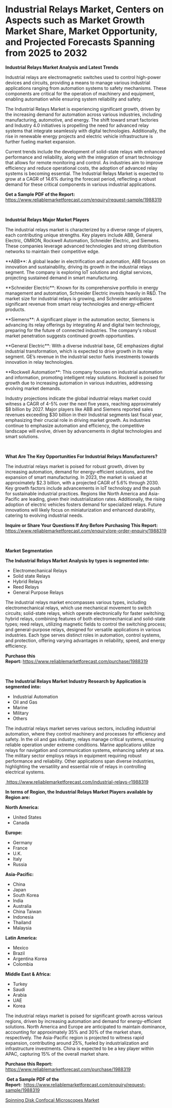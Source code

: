 <p><h1>Industrial Relays Market, Centers on Aspects such as Market Growth Market Share, Market Opportunity, and Projected Forecasts Spanning from 2025 to 2032</h1></p><p><strong>Industrial Relays Market Analysis and Latest Trends</strong></p>
<p><p>Industrial relays are electromagnetic switches used to control high-power devices and circuits, providing a means to manage various industrial applications ranging from automation systems to safety mechanisms. These components are critical for the operation of machinery and equipment, enabling automation while ensuring system reliability and safety.</p><p>The Industrial Relays Market is experiencing significant growth, driven by the increasing demand for automation across various industries, including manufacturing, automotive, and energy. The shift toward smart factories and Industry 4.0 initiatives is propelling the need for advanced relay systems that integrate seamlessly with digital technologies. Additionally, the rise in renewable energy projects and electric vehicle infrastructure is further fueling market expansion.</p><p>Current trends include the development of solid-state relays with enhanced performance and reliability, along with the integration of smart technology that allows for remote monitoring and control. As industries aim to improve efficiency and reduce operational costs, the adoption of advanced relay systems is becoming essential. The Industrial Relays Market is expected to grow at a CAGR of 14.6% during the forecast period, reflecting a robust demand for these critical components in various industrial applications.</p></p>
<p><strong>Get a Sample PDF of the Report:&nbsp;</strong> <a href="https://www.reliablemarketforecast.com/enquiry/request-sample/1988319?utm_campaign=3310&utm_medium=2&utm_source=Github&utm_content=ia&utm_term=10042025&utm_id=industrial-relays">https://www.reliablemarketforecast.com/enquiry/request-sample/1988319</a></p>
<p>&nbsp;</p>
<p><strong>Industrial Relays Major Market Players</strong></p>
<p><p>The industrial relays market is characterized by a diverse range of players, each contributing unique strengths. Key players include ABB, General Electric, OMRON, Rockwell Automation, Schneider Electric, and Siemens. These companies leverage advanced technologies and strong distribution networks to maintain their competitive edge.</p><p>**ABB**: A global leader in electrification and automation, ABB focuses on innovation and sustainability, driving its growth in the industrial relays segment. The company is exploring IoT solutions and digital services, projecting sustained demand in smart manufacturing.</p><p>**Schneider Electric**: Known for its comprehensive portfolio in energy management and automation, Schneider Electric invests heavily in R&D. The market size for industrial relays is growing, and Schneider anticipates significant revenue from smart relay technologies and energy-efficient products.</p><p>**Siemens**: A significant player in the automation sector, Siemens is advancing its relay offerings by integrating AI and digital twin technology, preparing for the future of connected industries. The company's robust market penetration suggests continued growth opportunities.</p><p>**General Electric**: With a diverse industrial base, GE emphasizes digital industrial transformation, which is expected to drive growth in its relay segment. GE’s revenue in the industrial sector fuels investments towards innovation in relay technologies.</p><p>**Rockwell Automation**: This company focuses on industrial automation and information, promoting intelligent relay solutions. Rockwell is poised for growth due to increasing automation in various industries, addressing evolving market demands.</p><p>Industry projections indicate the global industrial relays market could witness a CAGR of 4-5% over the next five years, reaching approximately $8 billion by 2027. Major players like ABB and Siemens reported sales revenues exceeding $30 billion in their Industrial segments last fiscal year, emphasizing their crucial role in driving market growth. As industries continue to emphasize automation and efficiency, the competitive landscape will evolve, driven by advancements in digital technologies and smart solutions.</p></p>
<p>&nbsp;</p>
<p><strong>What Are The Key Opportunities For Industrial Relays Manufacturers?</strong></p>
<p><p>The industrial relays market is poised for robust growth, driven by increasing automation, demand for energy-efficient solutions, and the expansion of smart manufacturing. In 2023, the market is valued at approximately $2.3 billion, with a projected CAGR of 5.6% through 2030. Key growth factors include advancements in IoT technology and the push for sustainable industrial practices. Regions like North America and Asia-Pacific are leading, given their industrialization rates. Additionally, the rising adoption of electric vehicles fosters demand for specialized relays. Future innovations will likely focus on miniaturization and enhanced durability, catering to evolving industrial needs.</p></p>
<p><strong>Inquire or Share Your Questions If Any Before Purchasing This Report:</strong> <a href="https://www.reliablemarketforecast.com/enquiry/pre-order-enquiry/1988319?utm_campaign=3310&utm_medium=2&utm_source=Github&utm_content=ia&utm_term=10042025&utm_id=industrial-relays">https://www.reliablemarketforecast.com/enquiry/pre-order-enquiry/1988319</a></p>
<p>&nbsp;</p>
<p><strong>Market Segmentation</strong></p>
<p><strong>The Industrial Relays Market Analysis by types is segmented into:</strong></p>
<p><ul><li>Electromechanical Relays</li><li>Solid state Relays</li><li>Hybrid Relays</li><li>Reed Relays</li><li>General Purpose Relays</li></ul></p>
<p><p>The industrial relays market encompasses various types, including electromechanical relays, which use mechanical movement to switch circuits; solid-state relays, which operate electronically for faster switching; hybrid relays, combining features of both electromechanical and solid-state types; reed relays, utilizing magnetic fields to control the switching process; and general-purpose relays, designed for versatile applications in various industries. Each type serves distinct roles in automation, control systems, and protection, offering varying advantages in reliability, speed, and energy efficiency.</p></p>
<p><strong>Purchase this Report:&nbsp;</strong><a href="https://www.reliablemarketforecast.com/purchase/1988319?utm_campaign=3310&utm_medium=2&utm_source=Github&utm_content=ia&utm_term=10042025&utm_id=industrial-relays">https://www.reliablemarketforecast.com/purchase/1988319</a></p>
<p>&nbsp;</p>
<p><strong>The Industrial Relays Market Industry Research by Application is segmented into:</strong></p>
<p><ul><li>Industrial Automation</li><li>Oil and Gas</li><li>Marine</li><li>Military</li><li>Others</li></ul></p>
<p><p>The industrial relays market serves various sectors, including industrial automation, where they control machinery and processes for efficiency and safety. In the oil and gas industry, relays manage critical systems, ensuring reliable operation under extreme conditions. Marine applications utilize relays for navigation and communication systems, enhancing safety at sea. The military sector employs relays in equipment requiring robust performance and reliability. Other applications span diverse industries, highlighting the versatility and essential role of relays in controlling electrical systems.</p></p>
<p><a href="https://www.reliablemarketforecast.com/industrial-relays-r1988319?utm_campaign=3310&utm_medium=2&utm_source=Github&utm_content=ia&utm_term=10042025&utm_id=industrial-relays">&nbsp;https://www.reliablemarketforecast.com/industrial-relays-r1988319</a></p>
<p><strong>In terms of Region, the Industrial Relays Market Players available by Region are:</strong></p>
<p>
    <p> <strong> North America: </strong>
        <ul>
            <li>United States</li>
            <li>Canada</li>
        </ul>
        </p> 
    <p> <strong> Europe: </strong>
        <ul>
            <li>Germany</li>
            <li>France</li>
            <li>U.K.</li>
            <li>Italy</li>
            <li>Russia</li>
        </ul>
        </p> 
    <p> <strong> Asia-Pacific: </strong>
        <ul>
            <li>China</li>
            <li>Japan</li>
            <li>South Korea</li>
            <li>India</li>
            <li>Australia</li>
            <li>China Taiwan</li>
            <li>Indonesia</li>
            <li>Thailand</li>
            <li>Malaysia</li>
        </ul>
        </p> 
    <p> <strong> Latin America: </strong>
        <ul>
            <li>Mexico</li>
            <li>Brazil</li>
            <li>Argentina Korea</li>
            <li>Colombia</li>
        </ul>
        </p> 
    <p> <strong> Middle East & Africa: </strong>
        <ul>
            <li>Turkey</li>
            <li>Saudi</li>
            <li>Arabia</li>
            <li>UAE</li>
            <li>Korea</li>
        </ul>
    </p>
    </p>
<p><p>The industrial relays market is poised for significant growth across various regions, driven by increasing automation and demand for energy-efficient solutions. North America and Europe are anticipated to maintain dominance, accounting for approximately 35% and 30% of the market share, respectively. The Asia-Pacific region is projected to witness rapid expansion, contributing around 25%, fueled by industrialization and infrastructure investments. China is expected to be a key player within APAC, capturing 15% of the overall market share.</p></p>
<p><strong>Purchase this Report: </strong><a href="https://www.reliablemarketforecast.com/purchase/1988319?utm_campaign=3310&utm_medium=2&utm_source=Github&utm_content=ia&utm_term=10042025&utm_id=industrial-relays">https://www.reliablemarketforecast.com/purchase/1988319</a></p>
<p>&nbsp;<strong>Get a Sample PDF of the Report:&nbsp;&nbsp;</strong><a href="https://www.reliablemarketforecast.com/enquiry/request-sample/1988319?utm_campaign=3310&utm_medium=2&utm_source=Github&utm_content=ia&utm_term=10042025&utm_id=industrial-relays">https://www.reliablemarketforecast.com/enquiry/request-sample/1988319</a></p>
<p><strong></strong></p>
<p><p><a href="https://github.com/mokeleveisel/Market-Research-Report-List-1/blob/main/spinning-disk-confocal-microscopes-market.md?utm_campaign=3310&utm_medium=2&utm_source=Github&utm_content=ia&utm_term=10042025&utm_id=industrial-relays">Spinning Disk Confocal Microscopes Market</a></p></p>